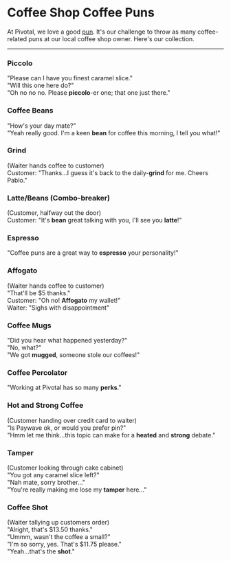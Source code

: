 # Coffee Shop Coffee Puns

At Pivotal, we love a good [pun](https://en.wikipedia.org/wiki/Pun). It's our challenge to throw as many coffee-related puns at our local coffee shop owner. Here's our collection.

---

### Piccolo
"Please can I have you finest caramel slice."  
"Will this one here do?"  
"Oh no no no. Please __piccolo__-er one; that one just there."

### Coffee Beans
"How's your day mate?"  
"Yeah really good. I'm a keen __bean__ for coffee this morning, I tell you what!"

### Grind
(Waiter hands coffee to customer)  
Customer: "Thanks...I guess it's back to the daily-__grind__ for me. Cheers Pablo."

### Latte/Beans (Combo-breaker)
(Customer, halfway out the door)  
Customer: "It's __bean__ great talking with you, I'll see you __latte__!"

### Espresso
"Coffee puns are a great way to __espresso__ your personality!"

### Affogato
(Waiter hands coffee to customer)  
"That'll be $5 thanks."  
Customer: "Oh no! __Affogato__ my wallet!"  
Waiter: "Sighs with disappointment"

### Coffee Mugs
"Did you hear what happened yesterday?"  
"No, what?"  
"We got __mugged__, someone stole our coffees!"

### Coffee Percolator
"Working at Pivotal has so many __perks__."

### Hot and Strong Coffee
(Customer handing over credit card to waiter)  
"Is Paywave ok, or would you prefer pin?"  
"Hmm let me think...this topic can make for a __heated__ and __strong__ debate."

### Tamper
(Customer looking through cake cabinet)  
"You got any caramel slice left?"  
"Nah mate, sorry brother..."  
"You're really making me lose my __tamper__ here..."

### Coffee Shot
(Waiter tallying up customers order)  
"Alright, that's $13.50 thanks."  
"Ummm, wasn't the coffee a small?"  
"I'm so sorry, yes. That's $11.75 please."  
"Yeah...that's the __shot__."
